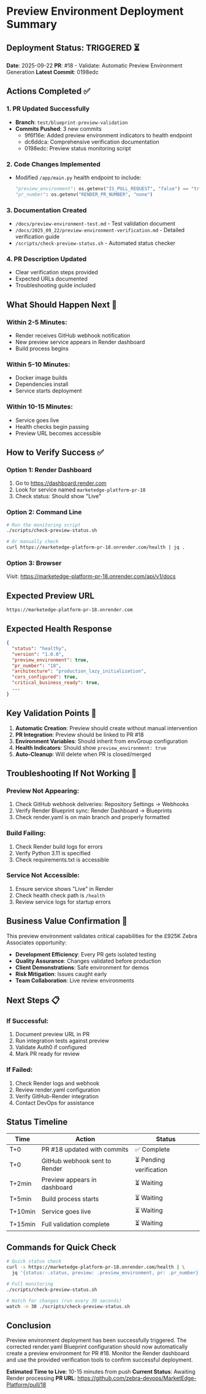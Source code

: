 # Preview Environment Deployment Summary

## Deployment Status: TRIGGERED ⏳
**Date**: 2025-09-22
**PR**: #18 - Validate: Automatic Preview Environment Generation
**Latest Commit**: 0198edc

## Actions Completed ✅

### 1. PR Updated Successfully
- **Branch**: `test/blueprint-preview-validation`
- **Commits Pushed**: 3 new commits
  - 9f6f16e: Added preview environment indicators to health endpoint
  - dc6ddca: Comprehensive verification documentation
  - 0198edc: Preview status monitoring script

### 2. Code Changes Implemented
- Modified `/app/main.py` health endpoint to include:
  ```python
  "preview_environment": os.getenv("IS_PULL_REQUEST", "false") == "true"
  "pr_number": os.getenv("RENDER_PR_NUMBER", "none")
  ```

### 3. Documentation Created
- `/docs/preview-environment-test.md` - Test validation document
- `/docs/2025_09_22/preview-environment-verification.md` - Detailed verification guide
- `/scripts/check-preview-status.sh` - Automated status checker

### 4. PR Description Updated
- Clear verification steps provided
- Expected URLs documented
- Troubleshooting guide included

## What Should Happen Next 🚀

### Within 2-5 Minutes:
- Render receives GitHub webhook notification
- New preview service appears in Render dashboard
- Build process begins

### Within 5-10 Minutes:
- Docker image builds
- Dependencies install
- Service starts deployment

### Within 10-15 Minutes:
- Service goes live
- Health checks begin passing
- Preview URL becomes accessible

## How to Verify Success ✅

### Option 1: Render Dashboard
1. Go to https://dashboard.render.com
2. Look for service named `marketedge-platform-pr-18`
3. Check status: Should show "Live"

### Option 2: Command Line
```bash
# Run the monitoring script
./scripts/check-preview-status.sh

# Or manually check
curl https://marketedge-platform-pr-18.onrender.com/health | jq .
```

### Option 3: Browser
Visit: https://marketedge-platform-pr-18.onrender.com/api/v1/docs

## Expected Preview URL
```
https://marketedge-platform-pr-18.onrender.com
```

## Expected Health Response
```json
{
  "status": "healthy",
  "version": "1.0.0",
  "preview_environment": true,
  "pr_number": "18",
  "architecture": "production_lazy_initialization",
  "cors_configured": true,
  "critical_business_ready": true,
  ...
}
```

## Key Validation Points 🎯

1. **Automatic Creation**: Preview should create without manual intervention
2. **PR Integration**: Preview should be linked to PR #18
3. **Environment Variables**: Should inherit from envGroup configuration
4. **Health Indicators**: Should show `preview_environment: true`
5. **Auto-Cleanup**: Will delete when PR is closed/merged

## Troubleshooting If Not Working 🔧

### Preview Not Appearing:
1. Check GitHub webhook deliveries: Repository Settings → Webhooks
2. Verify Render Blueprint sync: Render Dashboard → Blueprints
3. Check render.yaml is on main branch and properly formatted

### Build Failing:
1. Check Render build logs for errors
2. Verify Python 3.11 is specified
3. Check requirements.txt is accessible

### Service Not Accessible:
1. Ensure service shows "Live" in Render
2. Check health check path is `/health`
3. Review service logs for startup errors

## Business Value Confirmation 💼

This preview environment validates critical capabilities for the £925K Zebra Associates opportunity:

- **Development Efficiency**: Every PR gets isolated testing
- **Quality Assurance**: Changes validated before production
- **Client Demonstrations**: Safe environment for demos
- **Risk Mitigation**: Issues caught early
- **Team Collaboration**: Live review environments

## Next Steps 📋

### If Successful:
1. Document preview URL in PR
2. Run integration tests against preview
3. Validate Auth0 if configured
4. Mark PR ready for review

### If Failed:
1. Check Render logs and webhook
2. Review render.yaml configuration
3. Verify GitHub-Render integration
4. Contact DevOps for assistance

## Status Timeline

| Time | Action | Status |
|------|--------|--------|
| T+0 | PR #18 updated with commits | ✅ Complete |
| T+0 | GitHub webhook sent to Render | ⏳ Pending verification |
| T+2min | Preview appears in dashboard | ⏳ Waiting |
| T+5min | Build process starts | ⏳ Waiting |
| T+10min | Service goes live | ⏳ Waiting |
| T+15min | Full validation complete | ⏳ Waiting |

## Commands for Quick Check

```bash
# Quick status check
curl -s https://marketedge-platform-pr-18.onrender.com/health | \
  jq '{status: .status, preview: .preview_environment, pr: .pr_number}'

# Full monitoring
./scripts/check-preview-status.sh

# Watch for changes (run every 30 seconds)
watch -n 30 ./scripts/check-preview-status.sh
```

## Conclusion

Preview environment deployment has been successfully triggered. The corrected render.yaml Blueprint configuration should now automatically create a preview environment for PR #18. Monitor the Render dashboard and use the provided verification tools to confirm successful deployment.

**Estimated Time to Live**: 10-15 minutes from push
**Current Status**: Awaiting Render processing
**PR URL**: https://github.com/zebra-devops/MarketEdge-Platform/pull/18